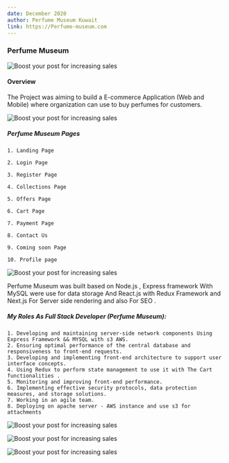 ```yaml
---
date: December 2020
author: Perfume Museum Kuwait
link: https://Perfume-museum.com
---
```


### Perfume Museum

![Boost your post for increasing sales](/images/portfolio/perfume_one.jpg)

#### Overview

The Project was aiming to build a E-commerce Application (Web and Mobile) where organization can use to buy perfumes for customers.

![Boost your post for increasing sales](/images/portfolio/perfume_two.jpg)


##### Perfume Museum Pages

    1. Landing Page 

    2. Login Page

    3. Register Page

    4. Collections Page 

    5. Offers Page 

    6. Cart Page

    7. Payment Page 

    8. Contact Us 

    9. Coming soon Page

    10. Profile page


![Boost your post for increasing sales](/images/portfolio/perfume_three.jpg)

Perfume Museum was built based on Node.js , Express framework With MySQL were use for data storage And React.js with Redux Framework and Next.js For Server side rendering and also For SEO .

##### My Roles As Full Stack Developer (Perfume Museum): 

    1. Developing and maintaining server-side network components Using Express Framework && MYSQL with s3 AWS.
    2. Ensuring optimal performance of the central database and responsiveness to front-end requests.
    3. Developing and implementing front-end architecture to support user interface concepts.
    4. Using Redux to perform state management to use it with The Cart functionalities .
    5. Monitoring and improving front-end performance.
    6. Implementing effective security protocols, data protection measures, and storage solutions.
    7. Working in an agile team.
    8. Deploying on apache server - AWS instance and use s3 for attachments 
    
![Boost your post for increasing sales](/images/portfolio/perfume_four.jpg)


![Boost your post for increasing sales](/images/portfolio/perfume_five.jpg)


![Boost your post for increasing sales](/images/portfolio/perfume_six.jpg)

